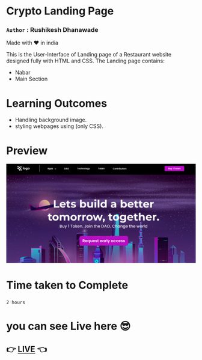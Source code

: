 # Crypto Landing Page

### `Author` : **Rushikesh Dhanawade**

Made with ❤ in india

This is the User-Interface of Landing page of a Restaurant website designed fully with HTML and CSS. The Landing page contains:

- Nabar
- Main Section

# Learning Outcomes

- Handling background image.
- styling webpages using (only CSS).

# Preview

![preview](thumbnail.png)

# Time taken to Complete

`2 hours`

# you can see Live here 😎

## 👉 [LIVE](https://rushi-crypto-landing-page.netlify.app/) 👈
